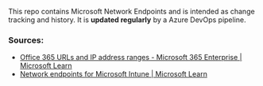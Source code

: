 This repo contains Microsoft Network Endpoints and is intended as change tracking and history. It is **updated regularly** by a Azure DevOps pipeline.

### Sources:

 - [Office 365 URLs and IP address ranges - Microsoft 365 Enterprise | Microsoft Learn](https://learn.microsoft.com/en-us/microsoft-365/enterprise/urls-and-ip-address-ranges?view=o365-worldwide)
 - [Network endpoints for Microsoft Intune | Microsoft Learn](https://learn.microsoft.com/en-us/mem/intune/fundamentals/intune-endpoints)
